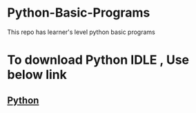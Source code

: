 # Python-Basic-Programs
This repo has learner's level python basic programs 

# To download Python IDLE , Use below link
## <a href="https://www.python.org/downloads/">Python</a>
